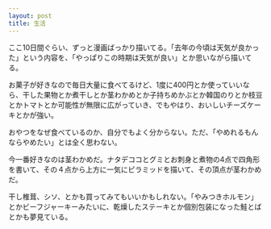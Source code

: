 ```yaml
---
layout: post
title: 生活
---
```

ここ10日間ぐらい、ずっと漫画ばっかり描いてる。「去年の今頃は天気が良かった」という内容を、「やっぱりこの時期は天気が良い」とか思いながら描いてる。

お菓子が好きなので毎日大量に食べてるけど、1度に400円とか使っていいなら、干した果物とか煮干しとか茎わかめとか子持ちめかぶとか韓国のりとか枝豆とかトマトとか可能性が無限に広がっていき、でもやはり、おいしいチーズケーキとかが強い。

おやつをなぜ食べているのか、自分でもよく分からない。ただ、「やめれるもんならやめたい」とは全く思わない。

今一番好きなのは茎わかめだ。ナタデココとグミとお刺身と煮物の4点で四角形を書いて、その４点から上方に一気にピラミッドを描いて、その頂点が茎わかめだ。

干し椎茸、シソ、とかも買ってみてもいいかもしれない。「やみつきホルモン」とかビーフジャーキーみたいに、乾燥したステーキとか個別包装になった鮭とばとかも夢見ている。
